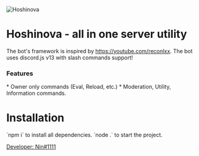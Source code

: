 ![Hoshinova](http://www.magnumgroup.co.in/images/utility-management.jpg)
<p align="centre">
  <h1>
    Hoshinova - all in one server utility
  </h1>
</p>

  The bot's framework is inspired by https://youtube.com/reconlxx. The bot uses discord.js v13 with slash commands support!
<p>  
<h3>Features</h3>
</p>
  * Owner only commands (Eval, Reload, etc.)
  * Moderation, Utility, Information commands.
<p align="centre">
<h1>Installation</h1>
</p>
  `npm i` to install all dependencies.
  `node .` to start the project.
<br />
<p align="centre">
  <a href="https://discord.com/users/838620835282812969">
    Developer: Nin#1111
  </a>
</p>
